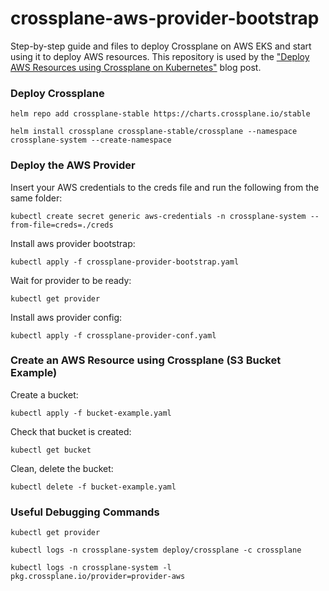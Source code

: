 # crossplane-aws-provider-bootstrap

Step-by-step guide and files to deploy Crossplane on AWS EKS and start using it to deploy AWS resources.
This repository is used by the ["Deploy AWS Resources using Crossplane on Kubernetes"](https://www.meteorops.com/blog/deploy-aws-resources-using-crossplane-on-kubernetes) blog post.

### Deploy Crossplane

`helm repo add crossplane-stable https://charts.crossplane.io/stable`

`helm install crossplane crossplane-stable/crossplane --namespace crossplane-system --create-namespace`

### Deploy the AWS Provider

Insert your AWS credentials to the creds file and run the following from the same folder:

`kubectl create secret generic aws-credentials -n crossplane-system --from-file=creds=./creds`

Install aws provider bootstrap:

`kubectl apply -f crossplane-provider-bootstrap.yaml`

Wait for provider to be ready:

`kubectl get provider`

Install aws provider config:

`kubectl apply -f crossplane-provider-conf.yaml`

### Create an AWS Resource using Crossplane (S3 Bucket Example)

Create a bucket:

`kubectl apply -f bucket-example.yaml`

Check that bucket is created:

`kubectl get bucket`

Clean, delete the bucket:

`kubectl delete -f bucket-example.yaml`

### Useful Debugging Commands

`kubectl get provider`

`kubectl logs -n crossplane-system deploy/crossplane -c crossplane`

`kubectl logs -n crossplane-system -l pkg.crossplane.io/provider=provider-aws`
